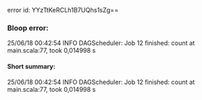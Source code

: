 error id: YYzTtKeRCLh1B7UQhs1sZg==
### Bloop error:

25/06/18 00:42:54 INFO DAGScheduler: Job 12 finished: count at main.scala:77, took 0,014998 s
#### Short summary: 

25/06/18 00:42:54 INFO DAGScheduler: Job 12 finished: count at main.scala:77, took 0,014998 s
